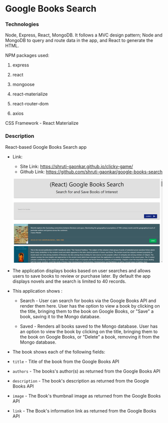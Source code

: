 # Google Books Search

### Technologies
Node, Express, React, MongoDB. It follows a MVC design pattern; Node and MongoDB to query and route data in the app, and React to generate the HTML.

NPM packages used:
   1. express

   2. react

   3. mongoose

   4. react-materialize

   5. react-router-dom

   6. axios

CSS Framework - React Materialize   

### Description
React-based Google Books Search app

* Link: 
     * Site Link: https://shruti-gaonkar.github.io/clicky-game/
     * Github Link: https://github.com/shruti-gaonkar/google-books-search

     ![Google Book Search!](client/public/screen.png) 

* The application displays books based on user searches and allows users to save books to review or purchase later. By default the app displays novels and the search is limited to 40 records.

* This application shows :

  * Search - User can search for books via the Google Books API and render them here. User has the option to view a book by clicking on the title, bringing them to the book on Google Books, or "Save" a book, saving it to the Mongo database.

  * Saved - Renders all books saved to the Mongo database. User has an option to view the book by clicking on the title, bringing them to the book on Google Books, or "Delete" a book, removing it from the Mongo database. 

* The book shows each of the following fields:

* `title` - Title of the book from the Google Books API

* `authors` - The books's author(s) as returned from the Google Books API

* `description` - The book's description as returned from the Google Books API

* `image` - The Book's thumbnail image as returned from the Google Books API

* `link` - The Book's information link as returned from the Google Books API
